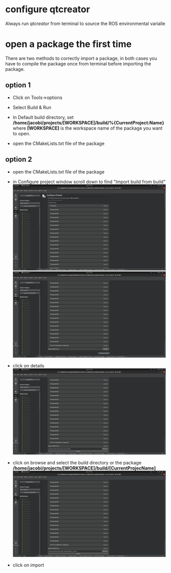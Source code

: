# configure qtcreator

Always run _qtcreator_ from terminal to source the ROS environmental varialle

# open a package the first time
There are two methods to correctly import a package, in both cases you have to compile the package once from terminal before importing the package.

## option 1

- Click on Tools->options

- Select Build & Run

- In Default build directory, set __/home/jacobi/projects/**[WORKSPACE]**/build/%{CurrentProject:Name}__
where **[WORKSPACE]** is the workspace name of the package you want to open.

- open the CMakeLists.txt file of the package

## option 2


- open the CMakeLists.txt file of the package

- in Configure project window scroll down to find "Import build from build"
![alt text](images/configure_build01.png)
![alt text](images/configure_build02.png)

- click on details
![alt text](images/configure_build03.png)

- click on browse and select the build directory or the package __/home/jacobi/projects/**[WORKSPACE]**/build/[CurrentProjecName]__
![alt text](images/configure_build04.png)

- click on import
